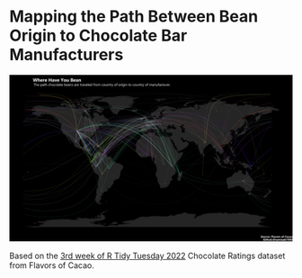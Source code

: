 # Mapping the Path Between Bean Origin to Chocolate Bar Manufacturers 
![Chocolate map](choc_plot.png)

Based on the [3rd week of R Tidy Tuesday 2022](https://github.com/rfordatascience/tidytuesday/blob/master/data/2022/2022-01-18/readme.md) Chocolate Ratings dataset from Flavors of Cacao.
